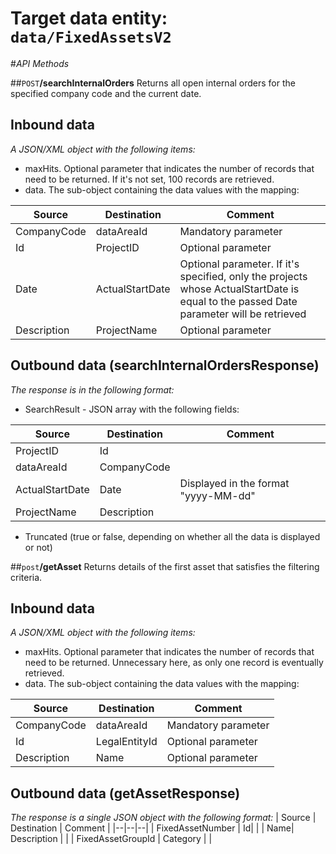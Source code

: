 # Target data entity: `data/FixedAssetsV2`

#_API Methods_

##`POST`**/searchInternalOrders**
Returns all open internal orders for the specified company code and the current date.

## Inbound data

_A JSON/XML object with the following items:_
- maxHits. Optional parameter that indicates the number of records that need to be returned. If it's not set, 100 records are retrieved.
- data. The sub-object containing the data values with the mapping:

| Source | Destination | Comment |
|--|--|--|
| CompanyCode | dataAreaId | Mandatory parameter |
| Id | ProjectID | Optional parameter |
| Date | ActualStartDate | Optional parameter. If it's specified, only the projects whose ActualStartDate is equal to the passed Date parameter will be retrieved |
| Description | ProjectName | Optional parameter |

## Outbound data (searchInternalOrdersResponse)
_The response is in the following format:_
- SearchResult - JSON array with the following fields:

| Source | Destination | Comment |
|--|--|--|
| ProjectID | Id| |
| dataAreaId | CompanyCode |
| ActualStartDate | Date | Displayed in the format "yyyy-MM-dd" | 
| ProjectName | Description | |
- Truncated (true or false, depending on whether all the data is displayed or not)

##`post`**/getAsset**
Returns details of the first asset that satisfies the filtering criteria.
## Inbound data
_A JSON/XML object with the following items:_
- maxHits. Optional parameter that indicates the number of records that need to be returned. Unnecessary here, as only one record is eventually retrieved.
- data. The sub-object containing the data values with the mapping:

| Source | Destination | Comment |
|--|--|--|
| CompanyCode | dataAreaId | Mandatory parameter |
| Id | LegalEntityId | Optional parameter |
| Description | Name | Optional parameter |

## Outbound data (getAssetResponse)
_The response is a single JSON object with the following format:_
| Source | Destination | Comment |
|--|--|--|
| FixedAssetNumber | Id| |
| Name| Description | |
| FixedAssetGroupId | Category | |

